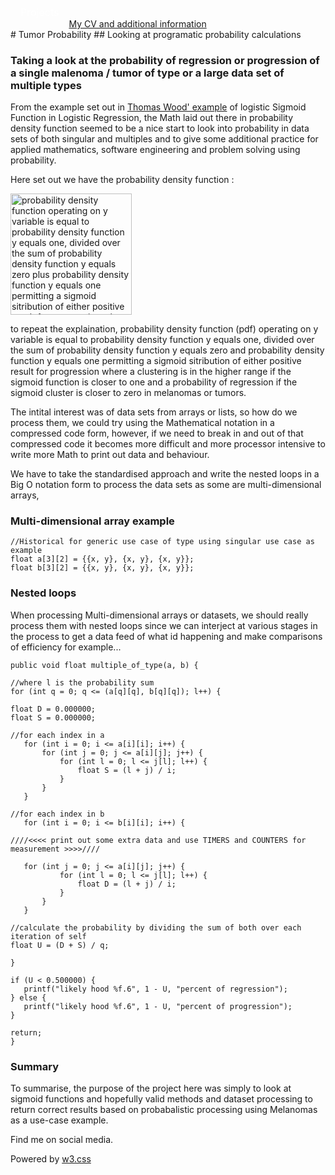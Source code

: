 <style>
/* The dropdown container */
.dropdown {
  float: left;
  overflow: hidden;
}
/* Dropdown button */
.dropdown .dropbtn {
  font-size: 16px;
  border: none;
  outline: none;
  color: white;
  padding: 14px 16px;
  background-color: inherit;
  font-family: inherit; /* Important for vertical align on mobile phones */
  margin: 0; /* Important for vertical align on mobile phones */
}
/* Add a red background color to navbar links on hover */
.navbar a:hover, .dropdown:hover .dropbtn {
    background-color: aliceblue;
    color: teal;
  }
  /* Dropdown content (hidden by default) */
.dropdown-content {
  display: none;
  position: absolute;
  background-color: teal;
  min-width: 160px;
  box-shadow: 0px 8px 16px 0px rgba(0,0,0,0.2);
  z-index: 1;
}
/* Links inside the dropdown */
.dropdown-content a {
  float: none;
  color: aliceblue;
  padding: 12px 16px;
  text-decoration: none;
  display: block;
  text-align: left;
}
/* Add a grey background color to dropdown links on hover */
.dropdown-content a:hover {
  background-color: #ddd;
}
/* Show the dropdown menu on hover */
.dropdown:hover .dropdown-content {
  display: block;
}
</style>
<nav class="w3-container w3-teal w3-center w3-margin-top">
    <div class="dropdown">
        <button class="dropbtn">Projects
          <i class="fa fa-caret-down"></i>
        </button>
        <div class="dropdown-content">
          <a href="https://russc-xer0n3.github.io/NetPCaC">NetPCaC</a>
          <a href="https://russc-xer0n3.github.io/LANDROVER">LANDROVER</a>
          <a href="https://russc-xer0n3.github.io/MAC">MAC Address</a>
          <a href="https://russc-xer0n3.github.io/SCRUD">SCRUD</a>
          <a href="https://russc-xer0n3.github.io/Remove">Code Syntax Removal</a>
          <a href="https://russc-xer0n3.github.io/PassGen">PassGen</a>
          <a href="https://russc-xer0n3.github.io/C_Shapes">C Programming Shap`es</a>
          <a href="https://russc-xer0n3.github.io/Shapes---python">Python Shapes and space</a>
          <a href="https://russc-xer0n3.github.io/The-old-Fusion-Repository">Fusion?</a>
          <a href="https://russc-xer0n3.github.io/The-Russian-Wedding-Rings">The Russian Wedding Rings</a>
          <a href="https://russc-xer0n3.github.io/QBit-and-GParticulates">QBit and GParticulates</a>
          <a href="https://russc-xer0n3.github.io/Thyme-old">Thyme</a>
          <a href="https://russc-xer0n3.github.io/IP-Port">IP and Ports</a>
          <a href="https://russc-xer0n3.github.io/Xer0n3">Xer0n3</a>
          <a href="https://russc-xer0n3.github.io/ScrambledEggs">ScrambledEggs</a>
          <a href="https://russc-xer0n3.github.io/Py">Python Code</a>
        </div>
    </div>
    <br>
      <a href="https://www.facebook.com/profile.php?id=100075972987666"><i class="fa fa-facebook-official w3-hover-opacity"></i></a>
      <a href="https://www.instagram.com/russellclarke821"><i class="fa fa-instagram w3-hover-opacity"></i></a>
      <a href="https://www.pinterest.co.uk/russellclarke821/"><i class="fa fa-pinterest-p w3-hover-opacity"></i></a>
      <a href="https://twitter.com/Developing821"><i class="fa fa-twitter w3-hover-opacity"></i></a>
      <a href="https://www.linkedin.com/in/russell-clarke-09a1a5238"></a><i class="fa fa-linkedin w3-hover-opacity"></i>
      <br><a href="https://russc-xer0n3.github.io">My CV and additional information</a>
    <br>
</nav>
# Tumor Probability
## Looking at programatic probability calculations

### Taking a look at the probability of regression or progression of a single malenoma / tumor of type or a large data set of multiple types

From the example set out in [Thomas Wood' example](https://deepai.org/machine-learning-glossary-and-terms/sigmoid-function/#lazyload) of logistic Sigmoid Function in Logistic Regression, the Math laid out there in probability density function seemed to be a nice start to look into probability in data sets of both singular and multiples and to give some additional practice for applied mathematics, software engineering and problem solving using probability.

Here set out we have the probability density function : 

<img data-src="https://images.deepai.org/user-content/1553445820-thumb-8570.svg" alt="probability density function operating on y variable is equal to probability density function y equals one, divided over the sum of probability density function y equals zero plus probability density function y equals one permitting a sigmoid sitribution of either positive result for progression where a clustering is in the higher range if the sigmoid function is closer to one and a probability of regression if the sigmoid cluster is closer to zero in melanomas or tumors" style="width: 193.688px;"/>

to repeat the explaination, probability density function (pdf) operating on y variable is equal to probability density function y equals one, divided over the sum of probability density function y equals zero and probability density function y equals one permitting a sigmoid sitribution of either positive result for progression where a clustering is in the higher range if the sigmoid function is closer to one and a probability of regression if the sigmoid cluster is closer to zero in melanomas or tumors.

The intital interest was of data sets from arrays or lists, so how do we process them, we could try using the Mathematical notation in a compressed code form, however, if we need to break in and out of that compressed code it becomes more difficult and more processor intensive to write more Math to print out data and behaviour.

We have to take the standardised approach and write the nested loops in a Big O notation form to process the data sets as some are multi-dimensional arrays,

### Multi-dimensional array example
```
//Historical for generic use case of type using singular use case as example
float a[3][2] = {{x, y}, {x, y}, {x, y}};
float b[3][2] = {{x, y}, {x, y}, {x, y}};
```

### Nested loops
When processing Multi-dimensional arrays or datasets, we should really process them with nested loops since we can interject at various stages in the process to get a data feed of what id happening and make comparisons of efficiency for example...
 ```
 public void float multiple_of_type(a, b) {

//where l is the probability sum
for (int q = 0; q <= (a[q][q], b[q][q]); l++) {

float D = 0.000000;
float S = 0.000000;

//for each index in a
    for (int i = 0; i <= a[i][i]; i++) {
        for (int j = 0; j <= a[i][j]; j++) {
            for (int l = 0; l <= j[l]; l++) {
                float S = (l + j) / i;
            }
        }
    }

//for each index in b
    for (int i = 0; i <= b[i][i]; i++) {
    
////<<<< print out some extra data and use TIMERS and COUNTERS for measurement >>>>////

    for (int j = 0; j <= a[i][j]; j++) {
            for (int l = 0; l <= j[l]; l++) {
                float D = (l + j) / i;    
            }
        }
    }

//calculate the probability by dividing the sum of both over each iteration of self
float U = (D + S) / q;

}

if (U < 0.500000) {
    printf("likely hood %f.6", 1 - U, "percent of regression");
} else {
    printf("likely hood %f.6", 1 - U, "percent of progression");
}

return;
}
 ```
### Summary
To summarise, the purpose of the project here was simply to look at sigmoid functions and hopefully valid methods and dataset processing to return correct results based on probabalistic processing using Melanomas as a use-case example.

<head>
    <meta content="text/html; charset=utf-8" http-equiv="Content-Type">
    <meta charset="UTF-8">
    <meta name="description" content="Projects and Portfolio">
    <meta name="keywords" content="HTML, CSS, JavaScript, PHP, MySQLi, Python, Java, C, C++, C#, Time, Shapes">
    <meta name="author" content="Russell Clarke">
    <meta name="viewport" content="width=device-width, initial-scale=1.0">
    <link rel="stylesheet" href="https://www.w3schools.com/w3css/4/w3.css">
    <link rel="stylesheet" href="https://fonts.googleapis.com/css?family=Roboto">
    <link rel="stylesheet" href="https://cdnjs.cloudflare.com/ajax/libs/font-awesome/4.7.0/css/font-awesome.min.css">
</head>
<footer class="w3-container w3-teal w3-center w3-margin-top">
  <p>Find me on social media.</p>
  <a href="https://www.facebook.com/profile.php?id=100075972987666"><i class="fa fa-facebook-official w3-hover-opacity"></i></a>
  <a href="https://www.instagram.com/russellclarke821"><i class="fa fa-instagram w3-hover-opacity"></i></a>
  <a href="https://www.pinterest.co.uk/russellclarke821/"><i class="fa fa-pinterest-p w3-hover-opacity"></i></a>
  <a href="https://twitter.com/Developing821"><i class="fa fa-twitter w3-hover-opacity"></i></a>
  <a href="https://www.linkedin.com/in/russell-clarke-09a1a5238"></a><i class="fa fa-linkedin w3-hover-opacity"></i>
  <p>Powered by <a href="https://www.w3schools.com/w3css/default.asp" target="_blank">w3.css</a></p>
</footer>
